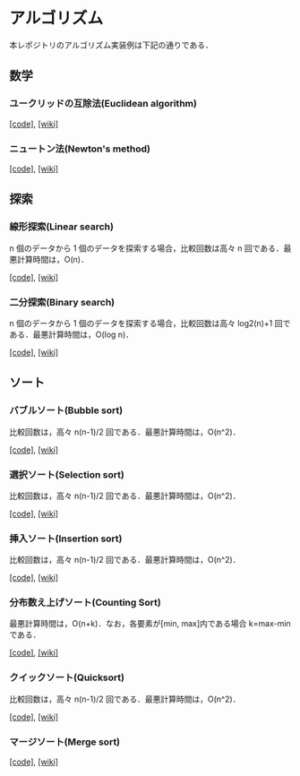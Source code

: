 # アルゴリズム

本レポジトリのアルゴリズム実装例は下記の通りである．

## 数学

### ユークリッドの互除法(Euclidean algorithm)

[[code]](math/gcd.cpp),
[[wiki]](https://en.wikipedia.org/wiki/Euclidean_algorithm)

### ニュートン法(Newton's method)

[[code]](math/newton.cpp),
[[wiki]](https://en.wikipedia.org/wiki/Newton%27s_method)

## 探索

### 線形探索(Linear search)

n 個のデータから 1 個のデータを探索する場合，比較回数は高々 n 回である．最悪計算時間は，O(n)．

[[code]](search/linear_search.cpp),
[[wiki]](https://en.wikipedia.org/wiki/Linear_search)

### 二分探索(Binary search)

n 個のデータから 1 個のデータを探索する場合，比較回数は高々 log2(n)+1 回である．最悪計算時間は，O(log n)．

[[code]](search/binary_search.cpp),
[[wiki]](https://en.wikipedia.org/wiki/Binary_search)

## ソート

### バブルソート(Bubble sort)

比較回数は，高々 n(n-1)/2 回である．最悪計算時間は，O(n^2)．

[[code]](sorting/bubble_sort.cpp),
[[wiki]](https://en.wikipedia.org/wiki/Bubble_sort)

### 選択ソート(Selection sort)

比較回数は，高々 n(n-1)/2 回である．最悪計算時間は，O(n^2)．

[[code]](sorting/selection_sort.cpp),
[[wiki]](https://en.wikipedia.org/wiki/Selection_sort)

### 挿入ソート(Insertion sort)

比較回数は，高々 n(n-1)/2 回である．最悪計算時間は，O(n^2)．

[[code]](sorting/insertion_sort.cpp),
[[wiki]](https://en.wikipedia.org/wiki/Insertion_sort)

### 分布数え上げソート(Counting Sort)

最悪計算時間は，O(n+k)．なお，各要素が[min, max]内である場合 k=max-min である．

[[code]](sorting/counting_sort.cpp),
[[wiki]](https://en.wikipedia.org/wiki/Counting_sort)

### クイックソート(Quicksort)

比較回数は，高々 n(n-1)/2 回である．最悪計算時間は，O(n^2)．

[[code]](sorting/quick_sort.cpp),
[[wiki]](https://en.wikipedia.org/wiki/Quicksort)

### マージソート(Merge sort)

[[code]](sorting/merge_sort.cpp),
[[wiki]](https://en.wikipedia.org/wiki/Merge_sort)
